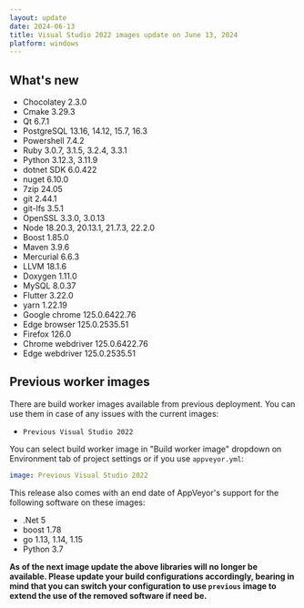 ```yaml
---
layout: update
date: 2024-06-13
title: Visual Studio 2022 images update on June 13, 2024
platform: windows
---
```


## What's new

* Chocolatey 2.3.0
* Cmake 3.29.3
* Qt 6.7.1
* PostgreSQL 13.16, 14.12, 15.7, 16.3
* Powershell 7.4.2
* Ruby 3.0.7, 3.1.5, 3.2.4, 3.3.1
* Python 3.12.3, 3.11.9
* dotnet SDK 6.0.422
* nuget 6.10.0
* 7zip 24.05
* git 2.44.1
* git-lfs 3.5.1
* OpenSSL 3.3.0, 3.0.13
* Node 18.20.3, 20.13.1, 21.7.3, 22.2.0
* Boost 1.85.0
* Maven 3.9.6
* Mercurial 6.6.3
* LLVM 18.1.6
* Doxygen 1.11.0
* MySQL 8.0.37
* Flutter 3.22.0
* yarn 1.22.19
* Google chrome 125.0.6422.76
* Edge browser 125.0.2535.51
* Firefox 126.0
* Chrome webdriver 125.0.6422.76
* Edge webdriver 125.0.2535.51


## Previous worker images

There are build worker images available from previous deployment. You can use them in case of any issues with the current images:

* `Previous Visual Studio 2022`

You can select build worker image in "Build worker image" dropdown on Environment tab of project settings or if you use `appveyor.yml`:

```yaml
image: Previous Visual Studio 2022
```

This release also comes with an end date of AppVeyor's support for the following software on these images:

* .Net 5
* boost 1.78
* go 1.13, 1.14, 1.15
* Python 3.7
 
**As of the next image update the above libraries will no longer be available. Please update your build configurations accordingly, bearing in mind that you can switch your configuration to use `previous` image to extend the use of the removed software if need be.**
